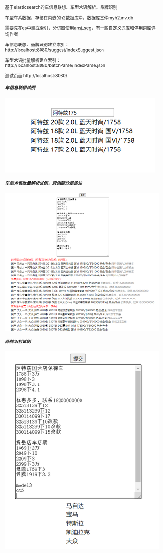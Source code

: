 基于elasticsearch的车信息联想、车型术语解析、品牌识别

车型车系数据，存储在内嵌的h2数据库中，数据库文件myh2.mv.db

需要先在es中建立索引，分词器使用ansj_seg，有一些自定义词库和停用词库详询作者

车信息联想、品牌识别建立索引：http://localhost:8080/suggest/indexSuggest.json

车型术语批量解析建立索引：http://localhost:8080/batchParse/indexParse.json

测试页面
http://localhost:8080/

##### 车信息联想试例

![车信息联想](1.png)

##### 车型术语批量解析试例，灰色部分是备注

![车型术语批量解析](2.png)

##### 品牌识别试例

![品牌识别](3.png)